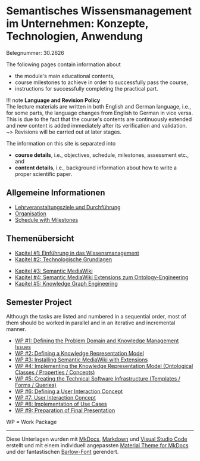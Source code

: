 <!-- # Introduction to Ontology-based Knowledge Management with Semantic MediaWiki -->
<!-- # Semantic Knowledge Management in Organisations: Concepts, Technologies, Application -->
# Semantisches Wissensmanagement im Unternehmen: Konzepte, Technologien, Anwendung

Belegnummer:	30.2626

 <!-- Welcome to the course pages of the module "Introduction to Ontology-based Knowledge Management with Semantic MediaWiki". -->

<!-- Stand: 2019-03-18 -->

The following pages contain information about 

* the module's main educational contents, 
* course milestones to achieve in order to successfully pass the course, 
* instructions for successfully completing the practical part.

!!! note
    **Language and Revision Policy**  
    The lecture materials are written in both English and German language, i.e., for some parts, the language changes from English to German in vice versa. This is due to the fact that the course's contents are continuously extended and new content is added immediately after its verification and validation.  
    ~> Revisions will be carried out at later stages.

<!-- They serve as a guideline in preparing the materials needed for successfully passing the course. -->

The information on this site is separated into 

- **course details**, i.e., objectives, schedule, milestones, assessment etc., and
- **content details**, i.e., background information about how to write a proper scientific paper.


## Allgemeine Informationen

* [Lehrveranstaltungsziele und Durchführung](objectives.md)
* [Organisation](organisation.md)
* [Schedule with Milestones](schedule.md)


<!-- ## Lectures -->

<!-- Theoretical parts introducing concepts, languages, and technologies -->
<!-- 
* [Session #1: Introduction to Knowledge Management – what is knowledge?](chapter1.md) 
* [Session #2: Foundations of Knowledge Organisation Systems](index.md) 
* [Session #2: Knowledge Representation Frameworks](index.md) 
* [Session #3: Technologies and Languages for Lightweight Semantic Knowledge Graphs](index.md) 
* [Session #4: Semantic MediaWiki](smw.md) 
* [Session #5: Extensions for Knowledge Graph Creation](index.md)  -->


## Themenübersicht
* [Kapitel #1: Einführung in das Wissensmanagement](kapitel1.md) 
* [Kapitel #2: Technologische Grundlagen](./chapters/2/overview.md) 
<!-- * [Kapitel #3: Semantische Wissensrepräsentation](./chapters/2/overview.md)  -->
* [Kapitel #3: Semantic MediaWiki](./chapters/3/overview.md) 
* [Kapitel #4: Semantic MediaWiki Extensions zum Ontology-Engineering](./chapters/4/overview.md) 
* [Kapitel #5: Knowledge Graph Engineering](index.md) 


## Semester Project

Although the tasks are listed and numbered in a sequential order, most of them should be worked in parallel and in an iterative and incremental manner. 

<!-- Please note that the order of tasks is not necessarily always sequentional. For some tasks (e.g. 4 / 5 / 6) it might by useful to conduct them in parallel and in an incremental and iterative manner.  -->

* [WP #1: Defining the Problem Domain and Knowledge Management Issues](task1.md)
* [WP #2: Defining a Knowledge Representation Model](task1.md)
* [WP #3: Installing Semantic MediaWiki with Extensions](task1.md)
* [WP #4: Implementing the Knowledge Representation Model (Ontological Classes / Properties / Concepts)](task1.md)
* [WP #5: Creating the Technical Software Infrastructure (Templates / Forms / Queries)](task1.md)
* [WP #6: Defining a User Interaction Concept](task1.md)
* [WP #7: User Interaction Concept](task1.md)
* [WP #8: Implementation of Use Cases](task1.md)
* [WP #9: Preparation of Final Presentation](task1.md)

WP = Work Package



----
Diese Unterlagen wurden mit [MkDocs](http://mkdocs.org), [Markdown](https://en.wikipedia.org/wiki/Markdown) und [Visual Studio Code](https://code.visualstudio.com/) erstellt und mit einem individuell angepassten [Material Theme for MkDocs](https://squidfunk.github.io/mkdocs-material/) und der fantastischen [Barlow-Font](https://tribby.com/fonts/barlow/) gerendert.
